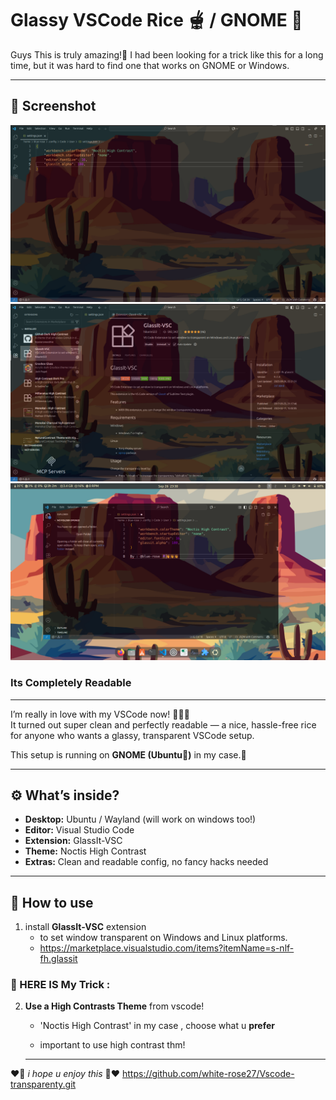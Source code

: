 
# Glassy VSCode Rice 🫕 / GNOME 🌿
Guys This is truly amazing!🎊
 I had been looking for a trick like this for a long time, but it was hard to find one that works on GNOME or Windows.

---

## 📸 Screenshot
![screenshot](Screenshot1.png)
![screenshot](Screenshot2.png)  
![screenshot](Screenshot3.png)

### Its Completely Readable

---

I’m really in love with my VSCode now! 💙🥶🧡  
It turned out super clean and perfectly readable — a nice, hassle-free rice for anyone who wants a glassy, transparent VSCode setup.  

This setup is running on **GNOME (Ubuntu🍊)** in my case.🍻

---

## ⚙️ What’s inside?
- **Desktop:** Ubuntu / Wayland (will work on windows too!)
- **Editor:** Visual Studio Code  
- **Extension:** GlassIt-VSC
- **Theme:** Noctis High Contrast
- **Extras:** Clean and readable config, no fancy hacks needed  

---

## 🚀 How to use

1. install **GlassIt-VSC** extension
   + to set window transparent on Windows and Linux platforms.
   + https://marketplace.visualstudio.com/items?itemName=s-nlf-fh.glassit

### 🍻 HERE IS My Trick :
2. **Use a High Contrasts Theme** from vscode!
   - 'Noctis High Contrast' in my case , choose what u **prefer**

   - important to use high contrast thm!
    
   ---
  ❤️🧡 *i hope u enjoy this* 🧡❤️
https://github.com/white-rose27/Vscode-transparenty.git
